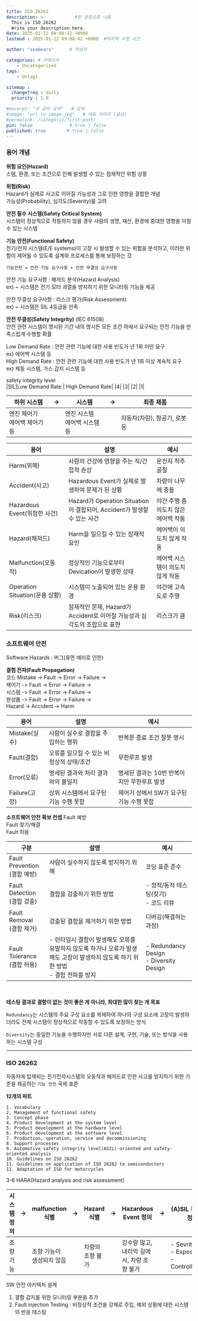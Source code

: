 ```yaml
---
title: ISO 26262
description: >-           #한 문장으로 나옴
  This is ISO_26262
  Write your description here.
date: 2025-01-22 09:08:42 +0900
lastmod : 2025-01-22 09:08:42 +0900  #마지막 수정 시간

author: "seabears"      # 작성자

categories: # 카테고리
    - Uncategorized  
tags: 
    - Untag1

sitemap :
  changefreq : daily
  priority : 1.0

#excerpt: "이 글의 요약"   # 요약
#image: "url_to_image.jpg"   # 대표 이미지 (옵션)
#permalink: /category1/first-post/
pin: false              # true | false
published: true        # true | false
---
```


### 용어 개념

**위험 요인(Hazard)**  
스템, 환경, 또는 조건으로 인해 발생할 수 있는 잠재적인 위험 상황  

**위험(Risk)**  
Hazard가 실제로 사고로 이어질 가능성과 그로 인한 영향을 결합한 개념  
가능성(Probability), 심각도(Severity)를 고려  

**안전 필수 시스템(Safety Critical System)**  
시스템이 정상적으로 작동하지 않을 경우 사람의 생명, 재산, 환경에 중대한 영향을 미칠 수 있는 시스템

**기능 안전(Functional Safety)**  
전기/전자 시스템(E/E systems)이 고장 시 발생할 수 있는 위험을 분석하고, 이러한 위험이 제어될 수 있도록 설계와 프로세스를 통해 보장하는 것  

```
기능안전 = 안전 기능 요구사항 + 안전 무결성 요구사항
```
안전 기능 요구사항 : 해저드 분석(Hazard Analysis)  
ex) ~ 시스템은 전기 모터 과열을 방지하기 위한 모니터링 기능을 제공  

안전 무결성 요구사항 : 리스크 평가(Risk Assessment)  
ex) ~ 시스템은 SIL 4등급을 만족


**안전 무결성(Safety Integrity)**  (IEC 61508)  
안전 관련 시스템이 명시된 기간 내의  명시돈 모든 조건  하에서 요구되는 안전  기능을 만족스럽게 수행할 확률  

Low Demand Rate : 안전 관련 기능에 대한 사용 빈도가 년 1회 미만 요구  
ex) 에어백 시스템 등  
High Demand Rate : 안전 관련 기능에 대한 사용 빈도가 년 1회 이상 계속적 요구  
ex) 제동 시스템, 가스 감지 시스템 등  

safety integrity level  
|SIL|Low Demand Rate | High Demand Rate|
|4|
|3|
|2|
|1|


| 하위 시스템                      | ->  | 시스템                           | ->  | 최종 제품                     |
| -------------------------------- | --- | -------------------------------- | --- | ----------------------------- |
| 엔진  제어기<br>에어백 제어기 등 |     | 엔진 시스템<br>에어백 시스템  등 |     | 자동차(차량), 항공기, 로봇 등 |


| 용어                           | 설명                                                                       | 예시                                 |
| ------------------------------ | -------------------------------------------------------------------------- | ------------------------------------ |
| Harm(위해)                     | 사람의 건강에 영향을 주는 직/간접적 손상                                   | 운전자 척추 골절                     |
| Accident(사고)                 | Hazardous Event가 실제로 발생하여 문제가 된 상황                           | 차량이 나무에 충돌                   |
| Hazardous Event(위험한 사건)   | Hazard가 Operation Situation이 결합되어, Accident가 발생할 수 있는 사건    | 야간 주행 중 의도치 않은 에어백 작동 |
| Hazard(해저드)                 | Harm을 일으킬  수 있는 잠재적 요인                                         | 에어백이 의도치 않게 작동            |
| Malfunction(오동작)            | 정상적인  기능으로부터 Devication이 발생한 상태                            | 에어백 시스템이 의도치 않게  작동    |
| Operation Situation(운용 상황) | 시스템이 노출되어 있는 운용 환경                                           | 야간에 고속도로 주행                 |
| Risk(리스크)                   | 잠재적인 문제, Hazard가 Accident로 이어질  가능성과 심각도의 조합으로 표현 | 리스크가 큼                          |


### 소프트웨어 안전  
Software Hazards : 버그(휴먼 에러로 인한)  

**결험 전파(Fault Propagation)**  
코드 Mistake -> Fault -> Error -> Failure ->   
제어기 -> Fault -> Error -> Failure ->   
시스템 -> Fault -> Error -> Failure ->   
완성품 -> Fault -> Error -> Failure ->   
Hazard -> Accident -> Harm

| 용어          | 설명                                     | 예시                                         |
| ------------- | ---------------------------------------- | -------------------------------------------- |
| Mistake(실수) | 사람이 실수로 결함을 주입하는 행위       | 반복문 종료 조건 잘못 명시                   |
| Fault(결함)   | 오류를 일으킬 수 있는 비정상적 상태/조건 | 무한루프 발생                                |
| Error(오류)   | 명세된 결과와 처리 결과와의 불일치       | 명세된 결과는 10번  반복이지만 무한루프 발생 |
| Failure(고장) | 상위 시스템에서 요구된 기능 수행 못함    | 제어기 상에서 SW가 요구된 기능 수행 못함     |

**소프트웨어 안전 확보 컨셉**
Fault 예방  
Fault 찾기/해결  
Fault 허용  

| 구분                            | 설명                                                                                                                                 | 예시                                      |
| ------------------------------- | ------------------------------------------------------------------------------------------------------------------------------------ | ----------------------------------------- |
| Fault Prevention<br>(결합 예방) | 사람이 실수하지 않도록 방지하기 위해                                                                                                 | 코딩 표준 준수                            |
| Fault Detection<br>(결합 검출)  | 결함을  검출하기 위한 방법                                                                                                           | - 정적/동적 테스팅(찾기)<br>- 코드 리뷰   |
| Fault Removal<br>(결함 제거)    | 검출된 결함을 제거하기 위한 방법                                                                                                     | 디버깅(해결하는 과정)                     |
| Fault Tolerance<br>(결함 허용)  | - 런타임시 결함이 발생해도 오류를 유발하지 않도록 하거나 오류가 발생해도 고장이 발생하지 않도록 하기 위한 방법<br>- 결함 전파를 방지 | - Redundancy Design<br>- Diversity Design |


<br>

**테스팅 결과로 결함이 없는 것이 좋은 게 아니라, 최대한 많이 찾는 게 목표**  


`Redundancy`는 시스템의 주요 구성 요소를 복제하여 하나의 구성 요소에 고장이 발생하더라도 전체 시스템이 정상적으로 작동할 수 있도록 보장하는 방식  

`Diversity`는 동일한 기능을 수행하지만 서로 다른 설계, 구현, 기술, 또는 방식을 사용하는 시스템 구성


---

### ISO 26262

자동차에 탑재되는 전기전자시스템의 오동작과 해저드로 인한 사고를 방지하기 위한 기준을 제공하는 `기능 안전` 국제 표준  

**12개의 파트**
```
1. Vocabulary
2. Management of functional safety
3. Concept phase
4. Product development at the system level
5. Product development at the hardware level
6. Product development at the software level
7. Production, operation, service and decommissioning
8. Support processes
9. Automotive safety integrity level(ASIL)-oriented and safety-oriented analysis
10. Guidelines on ISO 26262
11. Guidelines on application of ISO 26262 to semiconductors
12. Adaptation of ISO for motorcycles
```


3-6 HARA(Hazard  analysis and risk assessment)  


| 시스템 정의 | ->  | malfunction 식별          | ->  | Hazard 식별      | ->  | Hazardous Event 정의                       | ->  | (A)SIL 등급 결정                             |
| ----------- | --- | ------------------------- | --- | ---------------- | --- | ------------------------------------------ | --- | -------------------------------------------- |
| 조향 기능   |     | 조향 기능이 생성되지 않음 |     | 차량의 조향 불가 |     | 강수량 많고, 내리막 길에서, 차량 조향 불가 |     | - Sevrity<br>- Exposure<br>- Controllability |


SW 안전 아키텍처 설계  
1. 결함 감지를 위한 모니터링 부분을 추가  
2. Fault injection Testing : 비정상적 조건을 강제로 주입, 예외 상황에 대한 시스템의 반응 테스팅  


